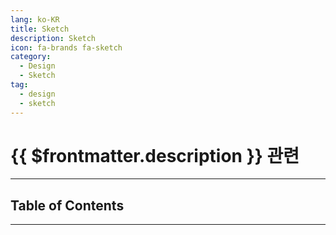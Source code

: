 ```yaml
---
lang: ko-KR
title: Sketch
description: Sketch
icon: fa-brands fa-sketch
category:
  - Design
  - Sketch
tag: 
  - design
  - sketch
---
```


# {{ $frontmatter.description }} 관련

<ShieldsGroup logos="sketch"/>

---

## Table of Contents

<ToCLocal basePath="/tool/sketch/" />

---

<TagLinks />